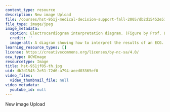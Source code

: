 ```yaml
---
content_type: resource
description: New image Upload
file: /courses/hst-951j-medical-decision-support-fall-2005/db2d15452e5172d6a794aeed03365ef0_hst-951jf05-th.jpg
file_type: image/jpeg
image_metadata:
  caption: Electrocardiogram interpretation diagram. (Figure by Prof. Lucila Ohno-Machado.)
  credit: ''
  image-alt: A diagram showing how to interpret the results of an ECG.
learning_resource_types: []
license: https://creativecommons.org/licenses/by-nc-sa/4.0/
ocw_type: OCWImage
resourcetype: Image
title: hst-951jf05-th.jpg
uid: db2d1545-2e51-72d6-a794-aeed03365ef0
video_files:
  video_thumbnail_file: null
video_metadata:
  youtube_id: null
---
```

New image Upload